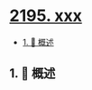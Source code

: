 # [2195. xxx](https://github.com/Tdahuyou/TNotes.leetcode/tree/main/notes/2195.%20xxx)

<!-- region:toc -->

- [1. 📝 概述](#1--概述)

<!-- endregion:toc -->

## 1. 📝 概述
